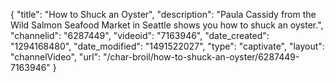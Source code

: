 {
    "title": "How to Shuck an Oyster",
    "description": "Paula Cassidy from the Wild Salmon Seafood Market in Seattle shows you how to shuck an oyster.",
    "channelid": "6287449",
    "videoid": "7163946",
    "date_created": "1294168480",
    "date_modified": "1491522027",
    "type": "captivate",
    "layout": "channelVideo",
    "url": "\/char-broil\/how-to-shuck-an-oyster\/6287449-7163946"
}